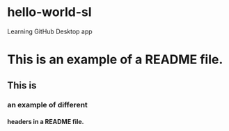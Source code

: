 # hello-world-sl
Learning GitHub Desktop app
# This is an example of a README file.
## This is 
### an example of different
####  headers in a README file.
